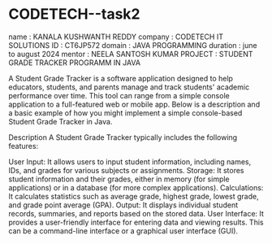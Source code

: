 # CODETECH--task2
name : KANALA KUSHWANTH REDDY
company : CODETECH IT SOLUTIONS
ID : CT6JP572
domain : JAVA PROGRAMMING
duration : june to august 2024
mentor : NEELA SANTOSH KUMAR
PROJECT : STUDENT GRADE TRACKER PROGRAMM IN JAVA

A Student Grade Tracker is a software application designed to help educators, students, and parents manage and track students' academic performance over time. This tool can range from a simple console application to a full-featured web or mobile app. Below is a description and a basic example of how you might implement a simple console-based Student Grade Tracker in Java.

Description
A Student Grade Tracker typically includes the following features:

User Input: It allows users to input student information, including names, IDs, and grades for various subjects or assignments.
Storage: It stores student information and their grades, either in memory (for simple applications) or in a database (for more complex applications).
Calculations: It calculates statistics such as average grade, highest grade, lowest grade, and grade point average (GPA).
Output: It displays individual student records, summaries, and reports based on the stored data.
User Interface: It provides a user-friendly interface for entering data and viewing results. This can be a command-line interface or a graphical user interface (GUI).



